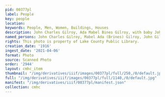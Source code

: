 ```yaml
---
pid: 00377pl
label: People
key: people
location: 
keywords: People, Men, Women, Buildings, Houses
description: John Charles Gilroy, Ada Mabel Bines Gilroy, with baby John Gilroy, 1916
named_persons: John Charles Gilroy, Mabel Ada (Brines) Gilroy, John Gilroy
rights: This photo is property of Lake County Public Library.
creation_date: '1916'
ingest_date: '2021-04-06'
format: Photo
source: Scanned Photo
order: '2944'
layout: cmhc_item
thumbnail: "/img/derivatives/iiif/images/00377pl/full/250,/0/default.jpg"
full: "/img/derivatives/iiif/images/00377pl/full/1140,/0/default.jpg"
manifest: "/img/derivatives/iiif/00377pl/manifest.json"
collection: cmhc
---
```

